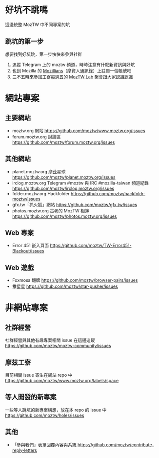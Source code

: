 # 好坑不跳嗎
這邊統整 MozTW 中不同專案的坑


## 跳坑的第一步
想要找到好坑跳，第一步快快來參與社群
1. 追蹤 Telegram 上的 moztw 頻道，時時注意有什麼新資訊與好坑
2. 也到 Mozilla 的 [Mozillians](mozillians.org)（摩資人通訊錄）上註冊一個帳號吧
3. 三不五時來參加工寮每週五的 [MozTW Lab](http://moztw.org/events/moztw-lab) 聚會跟大家認識認識



# 網站專案

## 主要網站
- moztw.org 網站  https://github.com/moztw/www.moztw.org/issues
- forum.moztw.org 討論區  https://github.com/moztw/forum.moztw.org/issues

## 其他網站
- planet.moztw.org 摩茲星球  https://github.com/moztw/planet.moztw.org/issues
- irclog.moztw.org Telegram #moztw 與 IRC #mozilla-taiwan 頻道紀錄  https://github.com/moztw/irclog.moztw.org/issues
- folder.moztw.org Hackfolder https://github.com/moztw/hackfoldr-moztw/issues
- gfx.tw「抓火狐」網站  https://github.com/moztw/gfx.tw/issues
- photos.moztw.org 古老的 MozTW 相簿  https://github.com/moztw/photos.moztw.org/issues

## Web 專案
- Error 451 嵌入頁面  https://github.com/moztw/TW-Error451-Blackout/issues

## Web 遊戲
- Foxmosa 翻牌  https://github.com/moztw/browser-pairs/issues
- 推星星  https://github.com/moztw/star-pusher/issues


# 非網站專案

## 社群經營
社群經營與其他有趣專案相關 issue 在這邊追蹤
https://github.com/moztw/moztw-community/issues

## 摩茲工寮
目前相關 issue 寄生在網站 repo 中
https://github.com/moztw/www.moztw.org/labels/space

## 等人開發的新專案
一些等人跳坑的新專案構想，放在本 repo 的 issue 中
https://github.com/moztw/holes/issues

## 其他
- 「參與我們」表單回覆內容與系統 https://github.com/moztw/contribute-reply-letters

